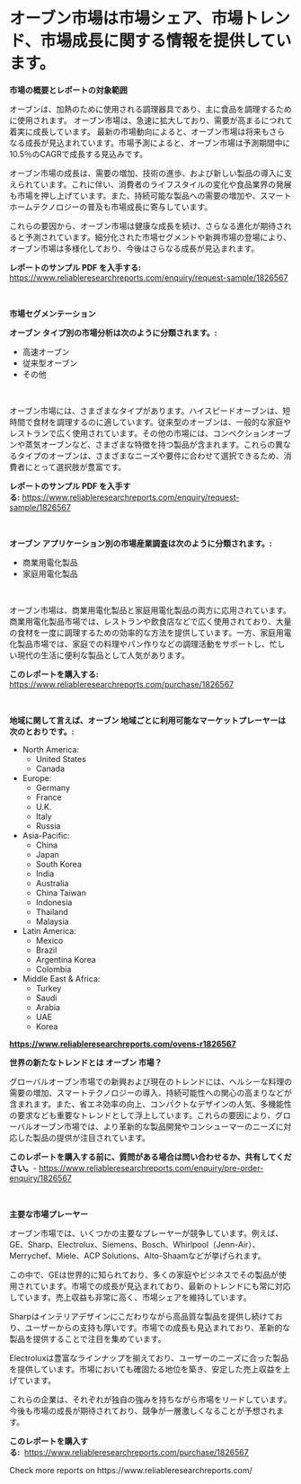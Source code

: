 <p><h1>オーブン市場は市場シェア、市場トレンド、市場成長に関する情報を提供しています。</h1></p><p><strong>市場の概要とレポートの対象範囲</strong></p>
<p><p>オーブンは、加熱のために使用される調理器具であり、主に食品を調理するために使用されます。 オーブン市場は、急速に拡大しており、需要が高まるにつれて着実に成長しています。 最新の市場動向によると、オーブン市場は将来もさらなる成長が見込まれています。市場予測によると、オーブン市場は予測期間中に10.5％のCAGRで成長する見込みです。</p><p>オーブン市場の成長は、需要の増加、技術の進歩、および新しい製品の導入に支えられています。これに伴い、消費者のライフスタイルの変化や食品業界の発展も市場を押し上げています。また、持続可能な製品への需要の増加や、スマートホームテクノロジーの普及も市場成長に寄与しています。</p><p>これらの要因から、オーブン市場は健康な成長を続け、さらなる進化が期待されると予測されています。細分化された市場セグメントや新興市場の登場により、オーブン市場は多様化しており、今後はさらなる成長が見込まれます。</p></p>
<p><strong>レポートのサンプル PDF を入手する:</strong> <a href="https://www.reliableresearchreports.com/enquiry/request-sample/1826567">https://www.reliableresearchreports.com/enquiry/request-sample/1826567</a></p>
<p>&nbsp;</p>
<p><strong>市場セグメンテーション</strong></p>
<p><strong>オーブン タイプ別の市場分析は次のように分類されます。:</strong></p>
<p><ul><li>高速オーブン</li><li>従来型オーブン</li><li>その他</li></ul></p>
<p>&nbsp;</p>
<p><p>オーブン市場には、さまざまなタイプがあります。ハイスピードオーブンは、短時間で食材を調理するのに適しています。従来型のオーブンは、一般的な家庭やレストランで広く使用されています。その他の市場には、コンベクションオーブンや蒸気オーブンなど、さまざまな特徴を持つ製品が含まれます。これらの異なるタイプのオーブンは、さまざまなニーズや要件に合わせて選択できるため、消費者にとって選択肢が豊富です。</p></p>
<p><strong>レポートのサンプル PDF を入手する:</strong>&nbsp;<a href="https://www.reliableresearchreports.com/enquiry/request-sample/1826567">https://www.reliableresearchreports.com/enquiry/request-sample/1826567</a></p>
<p>&nbsp;</p>
<p><strong> オーブン アプリケーション別の市場産業調査は次のように分類されます。:</strong></p>
<p><ul><li>商業用電化製品</li><li>家庭用電化製品</li></ul></p>
<p>&nbsp;</p>
<p><p>オーブン市場は、商業用電化製品と家庭用電化製品の両方に応用されています。商業用電化製品市場では、レストランや飲食店などで広く使用されており、大量の食材を一度に調理するための効率的な方法を提供しています。一方、家庭用電化製品市場では、家庭での料理やパン作りなどの調理活動をサポートし、忙しい現代の生活に便利な製品として人気があります。</p></p>
<p><strong>このレポートを購入する:</strong>&nbsp; <a href="https://www.reliableresearchreports.com/purchase/1826567">https://www.reliableresearchreports.com/purchase/1826567</a></p>
<p>&nbsp;</p>
<p><strong>地域に関して言えば、オーブン 地域ごとに利用可能なマーケットプレーヤーは次のとおりです。:</strong></p>
<p><ul>
    <li>
        North America:
        <ul>
            <li>United States</li>
            <li>Canada</li>
        </ul>
    </li>
    <li>
        Europe:
        <ul>
            <li>Germany</li>
            <li>France</li>
            <li>U.K.</li>
            <li>Italy</li>
            <li>Russia</li>
        </ul>
    </li>
    <li>
        Asia-Pacific:
        <ul>
            <li>China</li>
            <li>Japan</li>
            <li>South Korea</li>
            <li>India</li>
            <li>Australia</li>
            <li>China Taiwan</li>
            <li>Indonesia</li>
            <li>Thailand</li>
            <li>Malaysia</li>
        </ul>
    </li>
    <li>
        Latin America:
        <ul>
            <li>Mexico</li>
            <li>Brazil</li>
            <li>Argentina Korea</li>
            <li>Colombia</li>
        </ul>
    </li>
    <li>
        Middle East & Africa:
        <ul>
            <li>Turkey</li>
            <li>Saudi</li>
            <li>Arabia</li>
            <li>UAE</li>
            <li>Korea</li>
        </ul>
    </li>
    </ul></p>
<p><strong><a href="https://www.reliableresearchreports.com/ovens-r1826567">https://www.reliableresearchreports.com/ovens-r1826567</a></strong>&nbsp;</p>
<p><strong>世界の新たなトレンドとは オーブン 市場？</strong></p>
<p><p>グローバルオーブン市場での新興および現在のトレンドには、ヘルシーな料理の需要の増加、スマートテクノロジーの導入、持続可能性への関心の高まりなどが含まれます。また、省エネ効率の向上、コンパクトなデザインの人気、多機能性の要求なども重要なトレンドとして浮上しています。これらの要因により、グローバルオーブン市場では、より革新的な製品開発やコンシューマーのニーズに対応した製品の提供が注目されています。</p></p>
<p><strong>このレポートを購入する前に、質問がある場合は問い合わせるか、共有してください。</strong>- <a href="https://www.reliableresearchreports.com/enquiry/pre-order-enquiry/1826567">https://www.reliableresearchreports.com/enquiry/pre-order-enquiry/1826567</a></p>
<p>&nbsp;</p>
<p><strong>主要な市場プレーヤー</strong></p>
<p><p>オーブン市場では、いくつかの主要なプレーヤーが競争しています。例えば、GE、Sharp、Electrolux、Siemens、Bosch、Whirlpool（Jenn-Air）、Merrychef、Miele、ACP Solutions、Alto-Shaamなどが挙げられます。</p><p>この中で、GEは世界的に知られており、多くの家庭やビジネスでその製品が使用されています。市場での成長が見込まれており、最新のトレンドにも常に対応しています。売上収益も非常に高く、市場シェアを維持しています。</p><p>Sharpはインテリアデザインにこだわりながら高品質な製品を提供し続けており、ユーザーからの支持も厚いです。市場での成長も見込まれており、革新的な製品を提供することで注目を集めています。</p><p>Electroluxは豊富なラインナップを揃えており、ユーザーのニーズに合った製品を提供しています。市場においても確固たる地位を築き、安定した売上収益を上げています。</p><p>これらの企業は、それぞれが独自の強みを持ちながら市場をリードしています。今後も市場の成長が期待されており、競争が一層激しくなることが予想されます。</p></p>
<p><strong>このレポートを購入する:</strong>&nbsp;&nbsp;<a href="https://www.reliableresearchreports.com/purchase/1826567">https://www.reliableresearchreports.com/purchase/1826567</a></p>
<p>Check more reports on https://www.reliableresearchreports.com/</p>